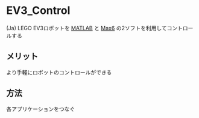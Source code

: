 # EV3_Control

(Ja) LEGO EV3ロボットを [MATLAB](http://www.mathworks.co.jp/products/matlab/?refresh=true) と [Max6](http://www.mi7.co.jp/products/cycling74/)
 の2ソフトを利用してコントロールする

## メリット
より手軽にロボットのコントロールができる


## 方法
各アプリケーションをつなぐ
